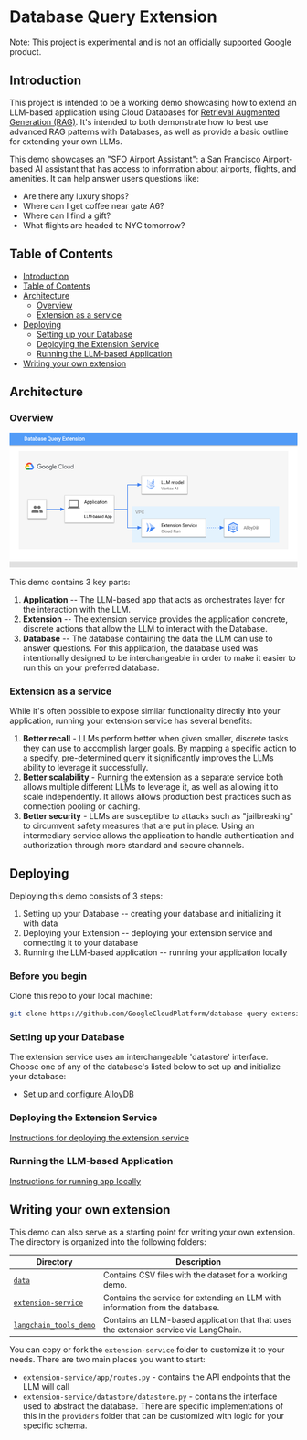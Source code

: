 # Database Query Extension

Note: This project is experimental and is not an officially supported Google
product.


## Introduction

This project is intended to be a working demo showcasing how to extend an
LLM-based application using Cloud Databases for [Retrieval Augmented Generation
(RAG)][rag]. It's intended to both demonstrate how to best use advanced RAG
patterns with Databases, as well as provide a basic outline for extending your
own LLMs.

This demo showcases an "SFO Airport Assistant": a San Francisco Airport-based
AI assistant that has access to information about airports, flights, and
amenities. It can help answer users questions like:
* Are there any luxury shops?
* Where can I get coffee near gate A6?
* Where can I find a gift?
* What flights are headed to NYC tomorrow?

[rag]: https://www.promptingguide.ai/techniques/rag

## Table of Contents
<!-- TOC depthfrom:2 -->

- [Introduction](#introduction)
- [Table of Contents](#table-of-contents)
- [Architecture](#architecture)
    - [Overview](#overview)
    - [Extension as a service](#extension-as-a-service)
- [Deploying](#deploying)
    - [Setting up your Database](#setting-up-your-database)
    - [Deploying the Extension Service](#deploying-the-extension-service)
    - [Running the LLM-based Application](#running-the-llm-based-application)
- [Writing your own extension](#writing-your-own-extension)

<!-- /TOC -->

## Architecture

### Overview

![Overview](./architecture.png)

This demo contains 3 key parts:
1. **Application** -- The LLM-based app that acts as orchestrates layer for the
   interaction with the LLM.
1. **Extension** -- The extension service provides the application concrete,
   discrete actions that allow the LLM to interact with the Database.
1. **Database** -- The database containing the data the LLM can use to answer
   questions. For this application, the database used was intentionally designed
   to be interchangeable in order to make it easier to run this on your
   preferred database.

### Extension as a service

While it's often possible to expose similar functionality directly into your
application, running your extension service has several benefits:
1. **Better recall** - LLMs perform better when given smaller, discrete tasks
   they can use to accomplish larger goals. By mapping a specific action to a
   specify, pre-determined query it significantly improves the LLMs ability to
   leverage it successfully.
1. **Better scalability** - Running the extension as a separate service both
   allows multiple different LLMs to leverage it, as well as allowing it to
   scale independently. It allows allows production best practices such as
   connection pooling or caching.
1. **Better security** - LLMs are susceptible to attacks such as "jailbreaking"
   to circumvent safety measures that are put in place. Using an intermediary
   service allows the application to handle authentication and authorization
   through more standard and secure channels.

## Deploying

Deploying this demo consists of 3 steps:
1. Setting up your Database -- creating your database and initializing it with
   data
1. Deploying your Extension -- deploying your extension service and connecting
   it to your database
1. Running the LLM-based application -- running your application locally

### Before you begin

Clone this repo to your local machine:
```bash
git clone https://github.com/GoogleCloudPlatform/database-query-extension.git
```

### Setting up your Database

The extension service uses an interchangeable 'datastore' interface. Choose one
of any of the database's listed below to set up and initialize your database:

* [Set up and configure AlloyDB](./docs/datastore/alloydb.md)

### Deploying the Extension Service

[Instructions for deploying the extension service](./docs/deploy_extension_service.md)

### Running the LLM-based Application

[Instructions for running app locally](./docs/run_langchain_demo.md)

## Writing your own extension

This demo can also serve as a starting point for writing your own extension. The
directory is organized into the following folders:

| Directory                                    | Description                                                                           |
|----------------------------------------------|---------------------------------------------------------------------------------------|
| [`data`](/data)                              | Contains CSV files with the dataset for a working demo.                               |
| [`extension-service`](/extension-service)    | Contains the service for extending an LLM with information from the database.         |
| [`langchain_tools_demo`](/extension-service) | Contains an LLM-based application that that uses the extension service via LangChain. |

You can copy or fork the `extension-service` folder to customize it to your
needs. There are two main places you want to start:
- `extension-service/app/routes.py` - contains the API endpoints that the LLM
  will call
- `extension-service/datastore/datastore.py` - contains the interface used to
  abstract the database. There are specific implementations of this in the
  `providers` folder that can be customized with logic for your specific schema.


